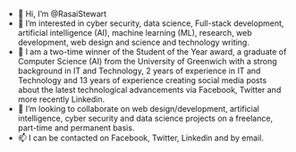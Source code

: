 - 👋 Hi, I’m @RasaiStewart
- 👀 I’m interested in cyber security, data science, Full-stack development, artificial intelligence (AI), machine learning (ML), research, web development, web design and science and technology writing.
- 🌱 I am a two-time winner of the Student of the Year award, a graduate of Computer Science (AI) from the University of Greenwich with a strong background in IT and Technology, 2 years of experience in IT and Technology and 13 years of experience creating social media posts about the latest technological advancements via Facebook, Twitter and more recently Linkedin.
- 💞️ I’m looking to collaborate on web design/development, artificial intelligence, cyber security and data science projects on a freelance, part-time and permanent basis.
- 📫 I can be contacted on Facebook, Twitter, Linkedin and by email.
